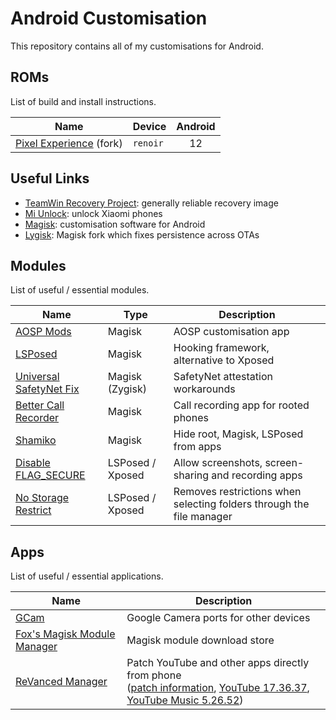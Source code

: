 # Android Customisation

This repository contains all of my customisations for Android.

## ROMs

List of build and install instructions.

| Name                                                                                                        | Device   | Android |
| ----------------------------------------------------------------------------------------------------------- | -------- | :-----: |
| [Pixel Experience](https://github.com/insertandroid/meta/tree/master/rom/pixel-experience-renoir-12) (fork) | `renoir` |   12    |

## Useful Links

- [TeamWin Recovery Project](https://github.com/insertandroid/meta/blob/master/misc/TWRP.md): generally reliable recovery image
- [Mi Unlock](https://github.com/insertandroid/meta/blob/master/misc/Mi%20Unlock.md): unlock Xiaomi phones
- [Magisk](https://github.com/topjohnwu/Magisk): customisation software for Android
- [Lygisk](https://github.com/programminghoch10/Lygisk): Magisk fork which fixes persistence across OTAs

## Modules

List of useful / essential modules.

| Name                                                                                           | Type             | Description                                                          |
| ---------------------------------------------------------------------------------------------- | ---------------- | -------------------------------------------------------------------- |
| [AOSP Mods](https://github.com/siavash79/AOSPMods)                                             | Magisk           | AOSP customisation app                                               |
| [LSPosed](https://github.com/LSPosed/LSPosed)                                                  | Magisk           | Hooking framework, alternative to Xposed                             |
| [Universal SafetyNet Fix](https://github.com/kdrag0n/safetynet-fix)                            | Magisk (Zygisk)  | SafetyNet attestation workarounds                                    |
| [Better Call Recorder](https://github.com/chenxiaolong/BCR)                                    | Magisk           | Call recording app for rooted phones                                 |
| [Shamiko](https://github.com/LSPosed/LSPosed.github.io/releases)                               | Magisk           | Hide root, Magisk, LSPosed from apps                                 |
| [Disable FLAG_SECURE](https://github.com/VarunS2002/Xposed-Disable-FLAG_SECURE)                | LSPosed / Xposed | Allow screenshots, screen-sharing and recording apps                 |
| [No Storage Restrict](https://github.com/Xposed-Modules-Repo/com.github.dan.nostoragerestrict) | LSPosed / Xposed | Removes restrictions when selecting folders through the file manager |

## Apps

List of useful / essential applications.

| Name                                                                              | Description                                                                                                                                                                                                                                                                                                                                                                                                                                                                                    |
| --------------------------------------------------------------------------------- | ---------------------------------------------------------------------------------------------------------------------------------------------------------------------------------------------------------------------------------------------------------------------------------------------------------------------------------------------------------------------------------------------------------------------------------------------------------------------------------------------- |
| [GCam](https://www.celsoazevedo.com/files/android/google-camera/dev-suggested/)   | Google Camera ports for other devices                                                                                                                                                                                                                                                                                                                                                                                                                                                          |
| [Fox's Magisk Module Manager](https://github.com/Fox2Code/FoxMagiskModuleManager) | Magisk module download store                                                                                                                                                                                                                                                                                                                                                                                                                                                                   |
| [ReVanced Manager](https://github.com/revanced/revanced-manager)                  | Patch YouTube and other apps directly from phone<br/>([patch information](https://github.com/revanced/revanced-patches), [YouTube 17.36.37](https://tank.insert.moe/archive/software/android/apks/com.google.android.youtube_17.36.37-1531571648_minAPI26%28arm64-v8a,armeabi-v7a,x86,x86_64%29%28nodpi%29.apk), [YouTube Music 5.26.52](https://tank.insert.moe/archive/software/android/apks/com.google.android.apps.youtube.music_5.26.52-52652240_minAPI21%28arm64-v8a%29%28nodpi%29.apk)) |
